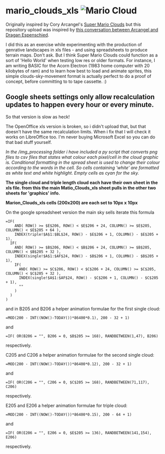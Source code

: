 # mario_clouds_xls ![Mario Cloud](https://github.com/albertious/mario_clouds_xls/img_processing/single.png)
Originally inspired by Cory Arcangel's [Super Mario Clouds](https://en.wikipedia.org/wiki/Super_Mario_Clouds) but this repository upload was inspired by [this conversation between Arcangel and Dragan Espenschied](https://www.youtube.com/watch?v=xO8sBle8yrE).

I did this as an exercise while experimenting with the production of genrative landscapes in xls files - and using spreadsheets to produce terrain maps. Don't ask. But I think Super Mario Clouds could function as a sort of 'Hello World' when testing low res or older formats. For instance, I am writing BASIC for the Acorn Electron (1983 home computer with 20 kilobytes of ram) and to learn how best to load and animate sprites, this simple clouds-sky-movement format is actually perfect to do a proof of concept, before committing to to tape cassette. :)

## Google sheets settings only allow recalculation updates to happen every hour or every minute. 
So that version is slow as heck!

The OpenOffice xls version is broken, so i didn't upload that, but that doesn't have the same recalculation limits. When i fix that I will check it works on LibreOffice too. I'm never buying Microsoft Excel so you can do that bad stuff yourself.

*In the /img_processing folder i have included a py script that converts png files to csv files that states what colour each pixel/cell in the cloud graphic is. Conditional formatting in the spread sheet is used to change their colour according to the words in the cell. So cells containing 'white' are formatted as white text and white highlight. Empty cells as cyan for the sky.*

**The single cloud and triple length cloud each have their own sheet in the xls file. from this the main Matio_Clouds_xls sheet pulls in the other two sheets for 'graphics'  info.**

**Marion_Clouds_xls cells (200x200) are each set to 10px x 10px**

On the google spreadsheet version the main sky sells iterate this formula
```
=IF(
    AND( ROW() >= $E$206, ROW() < $E$206 + 24, COLUMN() >= $E$205, COLUMN() < $E$205 + 64 ),
    INDEX(triple!$A$1:$BL$24, ROW() - $E$206 + 1, COLUMN() - $E$205 + 1),
  IF(
    AND( ROW() >= $B$206, ROW() < $B$206 + 24, COLUMN() >= $B$205, COLUMN() < $B$205 + 32 ),
    INDEX(single!$A$1:$AF$24, ROW() - $B$206 + 1, COLUMN() - $B$205 + 1),
    IF(
      AND( ROW() >= $C$206, ROW() < $C$206 + 24, COLUMN() >= $C$205, COLUMN() < $C$205 + 32 ),
      INDEX(single!$A$1:$AF$24, ROW() - $C$206 + 1, COLUMN() - $C$205 + 1),
      ""
    )
  )
)
```

and in 
B205 and B206 a helper animation formulae for the first single cloud:
```
=MOD(200 - INT((NOW()-TODAY())*86400*0.1), 200 - 32 + 1)
```
and
```
=IF( OR(B206 = "", B206 = 0, $B$205 >= 168), RANDBETWEEN(1,47), B206)
```
respectively.


C205 and C206 a helper animation formulae for the second single cloud:
```
=MOD(200 - INT((NOW()-TODAY())*86400*0.12), 200 - 32 + 1)
```
and
```
=IF( OR(C206 = "", C206 = 0, $C$205 >= 168), RANDBETWEEN(71,117), C206)
```
respectively.


E205 and E206 a helper animation formulae for triple cloud:
```
=MOD(200 - INT((NOW()-TODAY())*86400*0.15), 200 - 64 + 1)
```
and
```
=IF( OR(E206 = "", E206 = 0, $E$205 >= 136), RANDBETWEEN(141,154), E206)
```
respectively.

